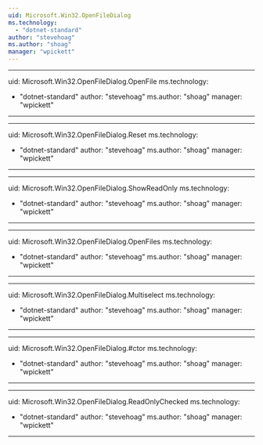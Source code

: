 ```yaml
---
uid: Microsoft.Win32.OpenFileDialog
ms.technology: 
  - "dotnet-standard"
author: "stevehoag"
ms.author: "shoag"
manager: "wpickett"
---
```


---
uid: Microsoft.Win32.OpenFileDialog.OpenFile
ms.technology: 
  - "dotnet-standard"
author: "stevehoag"
ms.author: "shoag"
manager: "wpickett"
---

---
uid: Microsoft.Win32.OpenFileDialog.Reset
ms.technology: 
  - "dotnet-standard"
author: "stevehoag"
ms.author: "shoag"
manager: "wpickett"
---

---
uid: Microsoft.Win32.OpenFileDialog.ShowReadOnly
ms.technology: 
  - "dotnet-standard"
author: "stevehoag"
ms.author: "shoag"
manager: "wpickett"
---

---
uid: Microsoft.Win32.OpenFileDialog.OpenFiles
ms.technology: 
  - "dotnet-standard"
author: "stevehoag"
ms.author: "shoag"
manager: "wpickett"
---

---
uid: Microsoft.Win32.OpenFileDialog.Multiselect
ms.technology: 
  - "dotnet-standard"
author: "stevehoag"
ms.author: "shoag"
manager: "wpickett"
---

---
uid: Microsoft.Win32.OpenFileDialog.#ctor
ms.technology: 
  - "dotnet-standard"
author: "stevehoag"
ms.author: "shoag"
manager: "wpickett"
---

---
uid: Microsoft.Win32.OpenFileDialog.ReadOnlyChecked
ms.technology: 
  - "dotnet-standard"
author: "stevehoag"
ms.author: "shoag"
manager: "wpickett"
---
